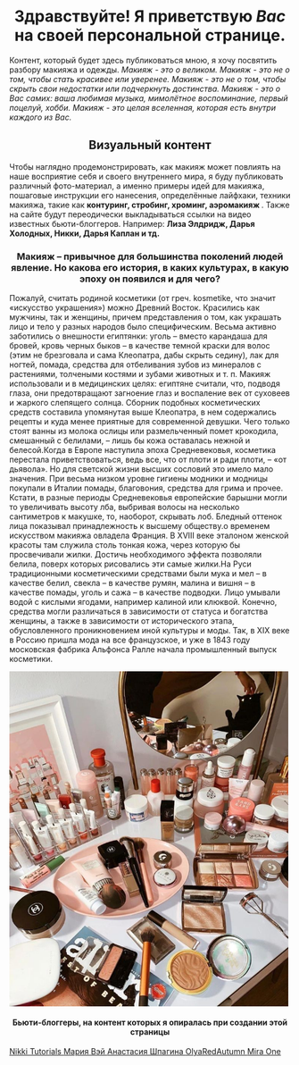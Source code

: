 
<!DOCTYPE html>
<html>
 <head>
 <meta charset="UTF-8">
 <title> makeup-sunshine </title>
 <link rel="icon" href="original.jpg" type="image/x-icon" />
 
<body>

 <h1 align="center"> Здравствуйте! Я приветствую <em> Вас </em> на своей персональной странице.</h1>
 <p> Контент, который будет здесь публиковаться мною, я хочу посвятить разбору макияжа и одежды. <em> Макияж - это о великом. Макияж - это не о том, чтобы стать красивее или уверенее. Макияж - это не о том, чтобы скрыть свои недостатки или подчеркнуть достинства. Макияж - это о Вас самих: ваша любимая музыка, мимолётное воспоминание, первый поцелуй, хобби. Макияж - это целая вселенная, которая есть внутри каждого из Вас. </em> </p>
 <h2 align="center">  Визуальный контент </h2>
 <p> Чтобы наглядно продемонстрировать, как макияж может повлиять на наше восприятие себя и своего внутреннего мира, я буду публиковать различный фото-материал, а именно примеры идей для макияжа, пошаговые инструкции его нанесения, определённые лайфхаки, техники макияжа, такие как <strong> контуринг, стробинг, хроминг, аэромакияж </strong>. Также на сайте будут переодически выкладываться ссылки на видео известных бьюти-блоггеров. Например: <strong> Лиза Элдридж, Дарья Холодных, Никки, Дарья Каплан и тд. </strong> </p>
 <h3 align="center"> Макияж – привычное для большинства поколений людей явление. Но какова его история, в каких культурах, в какую эпоху он появился и для чего? </h3>
 <p> Пожалуй, считать родиной косметики (от греч. kosmetike, что значит «искусство украшения») можно Древний Восток. Красились как мужчины, так и женщины, причем представления о том, как украшать лицо и тело у разных народов было специфическим. Весьма активно заботились о внешности египтянки: уголь – вместо карандаша для бровей, кровь черных быков – в качестве темной краски для волос (этим не брезговала и сама Клеопатра, дабы скрыть седину), лак для ногтей, помада, средства для отбеливания зубов из минералов с растениями, толчеными костями и зубами животных и т. п. Макияж использовали и в медицинских целях: египтяне считали, что, подводя глаза, они предотвращают загноение глаз и воспаление век от суховеев и жаркого слепящего солнца. Сборник подобных косметических средств составила упомянутая выше Клеопатра, в нем содержались рецепты и куда менее приятные для современной девушки. Чего только стоят ванны из молока ослицы или размельченный помет крокодила, смешанный с белилами, – лишь бы кожа оставалась нежной и белесой.Когда в Европе наступила эпоха Средневековья, косметика перестала приветствоваться, ведь все, что от плоти и ради плоти, – «от дьявола». Но для светской жизни высших сословий это имело мало значения. При весьма низком уровне гигиены модники и модницы покупали в Италии помады, благовония, средства для грима и прочее. Кстати, в разные периоды Средневековья европейские барышни могли то увеличивать высоту лба, выбривая волосы на несколько сантиметров к макушке, то, наоборот, скрывать лоб. Бледный оттенок лица показывал принадлежность к высшему обществу.о временем искусством макияжа овладела Франция. В XVIII веке эталоном женской красоты там служила столь тонкая кожа, через которую бы просвечивали жилки. Достичь необходимого эффекта позволяли белила, поверх которых рисовались эти самые жилки.На Руси традиционными косметическими средствами были мука и мел – в качестве белил, свекла – в качестве румян, малина и вишня – в качестве помады, уголь и сажа – в качестве подводки. Лицо умывали водой с кислыми ягодами, например калиной или клюквой. Конечно, средства могли различаться в зависимости от статуса и богатства женщины, а также в зависимости от исторического этапа, обусловленного проникновением иной культуры и моды. Так, в XIX веке в Россию пришла мода на все французское, и уже в 1843 году московская фабрика Альфонса Ралле начала промышленный выпуск косметики.</p>

 
 
 <img src="makeup.jpg" alt="beauty vibes" width= "500" height = "600" align = "middle"> 
 
 <h4 align="center"> Бьюти-блоггеры, на контент которых я опиралась при создании этой страницы </h4>
 <a href="https://www.youtube.com/c/nikkietutorials"> Nikki Tutorials </a>
 <a href="https://www.youtube.com/user/MWaytv"> Мария Вэй </a>
 <a href="https://www.youtube.com/c/AnastasiyaShpagina"> Анастасия Шпагина </a>
 <a href="https://www.youtube.com/user/OlyaRedAutumn"> OlyaRedAutumn </a>
 <a href="https://www.youtube.com/channel/UCLRVZVlwsa_wERoCpwdu5Mw"> Mira One </a>
 </body>
 </html>
